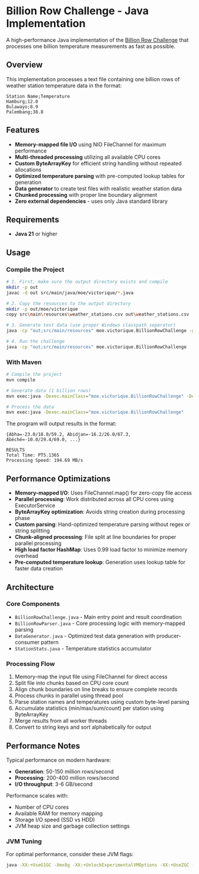 # Billion Row Challenge - Java Implementation

A high-performance Java implementation of the [Billion Row Challenge](https://github.com/gunnarmorling/1brc) that processes one billion temperature measurements as fast as possible.

## Overview

This implementation processes a text file containing one billion rows of weather station temperature data in the format:
```
Station Name;Temperature
Hamburg;12.0
Bulawayo;8.9
Palembang;38.8
```

## Features

- **Memory-mapped file I/O** using NIO FileChannel for maximum performance
- **Multi-threaded processing** utilizing all available CPU cores
- **Custom ByteArrayKey** for efficient string handling without repeated allocations
- **Optimized temperature parsing** with pre-computed lookup tables for generation
- **Data generator** to create test files with realistic weather station data
- **Chunked processing** with proper line boundary alignment
- **Zero external dependencies** - uses only Java standard library

## Requirements

- **Java 21** or higher

## Usage

### Compile the Project

```bash
# 1. First, make sure the output directory exists and compile
mkdir -p out
javac -d out src/main/java/moe/victorique/*.java

# 2. Copy the resources to the output directory
mkdir -p out/moe/victorique
copy src\main\resources\weather_stations.csv out\weather_stations.csv

# 3. Generate test data (use proper Windows classpath separator)
java -cp "out;src/main/resources" moe.victorique.BillionRowChallenge -generate

# 4. Run the challenge
java -cp "out;src/main/resources" moe.victorique.BillionRowChallenge
```

### With Maven

```bash
# Compile the project
mvn compile

# Generate data (1 billion rows)
mvn exec:java -Dexec.mainClass="moe.victorique.BillionRowChallenge" -Dexec.args="-generate"

# Process the data
mvn exec:java -Dexec.mainClass="moe.victorique.BillionRowChallenge"
```

The program will output results in the format:
```
{Abha=-23.0/18.0/59.2, Abidjan=-16.2/26.0/67.3, Abéché=-10.0/29.4/69.0, ...}

RESULTS
Total Time: PT5.136S
Processing Speed: 194.69 MB/s
```

## Performance Optimizations

- **Memory-mapped I/O**: Uses FileChannel.map() for zero-copy file access
- **Parallel processing**: Work distributed across all CPU cores using ExecutorService
- **ByteArrayKey optimization**: Avoids string creation during processing phase
- **Custom parsing**: Hand-optimized temperature parsing without regex or string splitting
- **Chunk-aligned processing**: File split at line boundaries for proper parallel processing
- **High load factor HashMap**: Uses 0.99 load factor to minimize memory overhead
- **Pre-computed temperature lookup**: Generation uses lookup table for faster data creation

## Architecture

### Core Components

- `BillionRowChallenge.java` - Main entry point and result coordination
- `BillionRowParser.java` - Core processing logic with memory-mapped parsing
- `DataGenerator.java` - Optimized test data generation with producer-consumer pattern
- `StationStats.java` - Temperature statistics accumulator

### Processing Flow

1. Memory-map the input file using FileChannel for direct access
2. Split file into chunks based on CPU core count
3. Align chunk boundaries on line breaks to ensure complete records
4. Process chunks in parallel using thread pool
5. Parse station names and temperatures using custom byte-level parsing
6. Accumulate statistics (min/max/sum/count) per station using ByteArrayKey
7. Merge results from all worker threads
8. Convert to string keys and sort alphabetically for output

## Performance Notes

Typical performance on modern hardware:
- **Generation**: 50-150 million rows/second
- **Processing**: 200-400 million rows/second
- **I/O throughput**: 3-6 GB/second

Performance scales with:
- Number of CPU cores
- Available RAM for memory mapping
- Storage I/O speed (SSD vs HDD)
- JVM heap size and garbage collection settings

### JVM Tuning

For optimal performance, consider these JVM flags:
```bash
java -XX:+UseG1GC -Xmx8g -XX:+UnlockExperimentalVMOptions -XX:+UseZGC -cp "out:src/main/resources" moe.victorique.BillionRowChallenge
```
